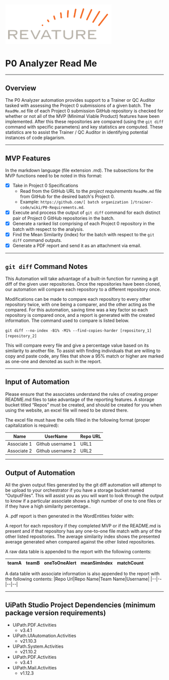 ![alt text: revature logo](images/revature_logo.PNG)
---

# P0 Analyzer Read Me

---

## Overview

The P0 Analyzer automation provides support to a Trainer or QC Auditor tasked with assessing the Project 0 submissions of a given batch. The `ReadMe.md` file of each Project 0 submission GitHub repository is checked for whether or not all of the MVP (Minimal Viable Product) features have been implemented. After this these repositories are compared (using the `git diff` command with specific parameters) and key statistics are computed. These statistics are to assist the Trainer / QC Auditor in identifying potential instances of code plagarism.

---

## MVP Features

In the markdown language (file extension .md). The subsections for the MVP functions need to be noted in this format:
- [x] Take in Project 0 Specifications
	* Read from the GitHub URL to the _project requirements_ `ReadMe.md` file from GitHub for the desired batch's Project 0.
	* Example: `https://github.com/[ batch organization ]/trainer-code/wiki/P0-Requirements.md`.
- [x] Execute and process the output of `git diff` command for each distinct pair of Project 0 GitHub repositories in the batch.
- [x] Generate a ranked list comprising of each Project 0 repository in the batch with respect to the analysis.
- [x] Find the Mean Similarity (index) for the batch with respect to the `git diff` command outputs.
- [x] Generate a PDF report and send it as an attachment via email.

--- 

## `git diff` Command Notes

This Automation will take advantage of a built-in function for running a git diff of the given user repositories. Once the repositories have been cloned, our automation will compare each repository to a different repository once. 

Modifications can be made to compare each repository to every other repository twice, with one being a comparer, and the other acting as the compared. For this automation, saving time was a key factor so each repository is compared once, and a report is generated with the created information. The command used to compare is listed below.

`git diff --no-index -B1% -M1% --find-copies-harder [repository_1] [repository_2]`

This will compare every file and give a percentage value based on its similarity to another file. To assist with finding individuals that are willing to copy and paste code, any files that show a 95% match or higher are marked as one-one and denoted as such in the report.

---
 
## Input of Automation

Please ensure that the associates understand the rules of creating proper README.md files to take advantage of the reporting features.
A storage bucket titled “Repos” must be created, and should be created for you when using the website, an excel file will need to be stored there.

The excel file must have the cells filled in the following format (proper capitalization is required):

|Name|UserName|Repo URL|
|--|--|--|
|Associate 1|Github username 1|URL1|
|Associate 2|Github username 2|URL2|

---

## Output of Automation

All the given output files generated by the git diff automation will attempt to be upload to your orchestrator if you have a storage bucket named “OutputFiles”. This will assist you as you will want to look through the output to know if a particular associate shows a high number of one to one files or if they have a high similarity percentage..

A .pdf report is then generated in the WordEntities folder with:

A report for each repository if they completed MVP or if the README.md is present and if that repository has any one-to-one file match with any of the other listed repositories. The average similarity index shows the presented average generated when compared against the other listed repositories.

A raw data table is appended to the report with the following contents:

|teamA|teamB|oneToOneAlert|meanSimIndex|matchCount|
|--|--|--|--|--|
 
A data table with associate information is also appended to the report with the following contents:
|Repo Url|Repo Name|Team Name|Username|
|--|--|--|--|

---

## UiPath Studio Project Dependencies (minimum package version requirements)

- UiPath.PDF.Activities 
	* v3.4.1
- UiPath.UIAutomation.Activities 
	* v21.10.3
- UiPath.System.Activities 
	* v21.10.2
- UiPath.PDF.Activities 
	* v3.4.1
- UiPath.Mail.Activities
	* v1.12.3